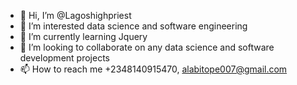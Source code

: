 - 👋 Hi, I’m @Lagoshighpriest
- 👀 I’m interested data science and software engineering
- 🌱 I’m currently learning Jquery
- 💞️ I’m looking to collaborate on any data science and software development projects
- 📫 How to reach me +2348140915470, alabitope007@gmail.com

<!---
Lagoshighpriest/Lagoshighpriest is a ✨ special ✨ repository because its `README.md` (this file) appears on your GitHub profile.
You can click the Preview link to take a look at your changes.
--->
